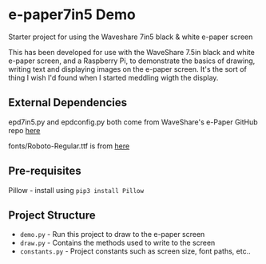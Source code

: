 # e-paper7in5 Demo
Starter project for using the Waveshare 7in5 black &amp; white e-paper screen

This has been developed for use with the WaveShare 7.5in black and white e-paper screen, and a Raspberry Pi, to demonstrate the basics of drawing, writing text and displaying images on the e-paper screen. It's the sort of thing I wish I'd found when I started meddling wigth the display.

## External Dependencies

epd7in5.py and epdconfig.py both come from WaveShare's e-Paper GitHub repo [here](https://github.com/waveshare/e-Paper)

fonts/Roboto-Regular.ttf is from [here](https://fonts.google.com/)

## Pre-requisites

Pillow - install using `pip3 install Pillow`

## Project Structure

* `demo.py` - Run this project to draw to the e-paper screen
* `draw.py` - Contains the methods used to write to the screen
* `constants.py` - Project constants such as screen size, font paths, etc..
